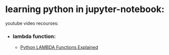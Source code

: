 # learning python in jupyter-notebook:
youtube video recourses:<n>

* ### lambda function: 
	* [Python LAMBDA Functions Explained](https://www.youtube.com/watch?v=Ob9rY6PQMfI)


